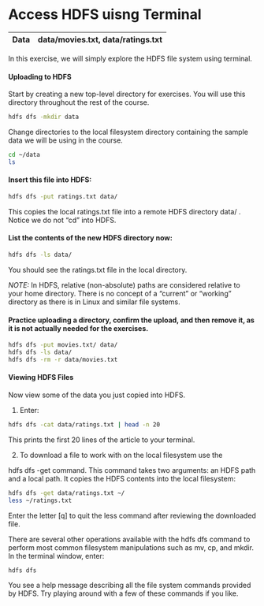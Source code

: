 Access HDFS uisng Terminal
=================

|	Data		| data/movies.txt, data/ratings.txt |
| ------------- |:---------------:|

In this exercise, we will simply explore the HDFS file system using terminal.

#### Uploading to HDFS
Start by creating a new top-level directory for exercises. You will use this directory throughout the rest of the course.
```bash
hdfs dfs -mkdir data
```
Change directories to the local filesystem directory containing the sample data we will be using in the course.
```bash
cd ~/data
ls
```	
#### Insert this file into HDFS:
```bash
hdfs dfs -put ratings.txt data/
```

This copies the local ratings.txt file into a remote HDFS directory data/ . Notice we do not “cd” into HDFS.

#### List the contents of the new HDFS directory now:
```bash
hdfs dfs -ls data/
```
You should see the ratings.txt file in the local directory.

*NOTE:* In HDFS, relative (non-absolute) paths are considered 
relative to your home directory. There is no concept of a “current” or 
“working” directory as there is in Linux and similar file systems.

#### Practice uploading a directory, confirm the upload, and then remove it, as it is not actually needed for the exercises.
```bash
hdfs dfs -put movies.txt/ data/
hdfs dfs -ls data/
hdfs dfs -rm -r data/movies.txt
```

#### Viewing HDFS Files
Now view some of the data you just copied into HDFS.

1. Enter:
```bash
hdfs dfs -cat data/ratings.txt | head -n 20
```

This prints the first 20 lines of the article to your terminal.

2. To download a file to work with on the local filesystem use the

hdfs dfs -get command. This command takes two arguments: an HDFS path and a local path. It copies the HDFS contents into the local filesystem:
```bash
hdfs dfs -get data/ratings.txt ~/
less ~/ratings.txt
```

Enter the letter [q] to quit the less command after reviewing the downloaded
file.

There are several other operations available with the hdfs dfs command to perform 
most common filesystem manipulations such as mv, cp, and mkdir. In the terminal window, enter:

```bash
hdfs dfs
```

You see a help message describing all the file system commands provided by
HDFS. Try playing around with a few of these commands if you like.
